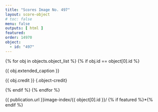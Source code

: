```yaml
---
title: "Scores Image No. 497"
layout: score-object
# toc: false
menu: false
outputs: [ html ]
featured: 
order: 14970
object:
  - id: "497"
---
```


{% for obj in objects.object_list %}
{% if obj.id == object[0].id %}

{{ obj.extended_caption }}

{{ obj.credit }} {.object-credit}

{% endif %}
{% endfor %}

<div class="object-credit object-url is-print-only">

{{ publication.url }}image-index/{{ object[0].id }}/ {% if featured %}*{% endif %}

</div>
